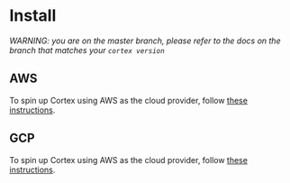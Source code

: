 # Install

_WARNING: you are on the master branch, please refer to the docs on the branch that matches your `cortex version`_

## AWS

To spin up Cortex using AWS as the cloud provider, follow [these instructions](../aws/install.md).

## GCP

To spin up Cortex using AWS as the cloud provider, follow [these instructions](../gcp/install.md).
